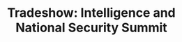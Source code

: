 ---
title: "Tradeshow: Intelligence and National Security Summit"
organizer: "AFCEA"
url-link: "https://intelsummit.org/"
description: "Event Overview: The powerful, two-day program will feature five blockbuster plenaries, six engaging breakout sessions, and a jampacked exhibit hall full of the latest IC technology innovations."
start-time: "2023-07-13T08:00:00-00:00"
end-time: "2023-07-13T17:00:00-00:00"
event-type: "In-person"
gov-only: "false"
is-external: "true"
---